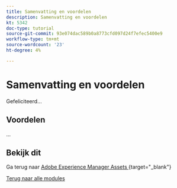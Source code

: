 ```yaml
---
title: Samenvatting en voordelen
description: Samenvatting en voordelen
kt: 5342
doc-type: tutorial
source-git-commit: 93e074dac589b0a8773cfd097d24f7efec5400e9
workflow-type: tm+mt
source-wordcount: '23'
ht-degree: 4%

---
```


# Samenvatting en voordelen

Gefeliciteerd...

## Voordelen

...

## Bekijk dit

Ga terug naar [ Adobe Experience Manager Assets ](./aemassets.md){target="_blank"}

[Terug naar alle modules](../../../overview.md)
